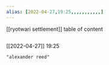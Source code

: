 ```yaml
---
alias: [2022-04-27,19:25,,,,,,,,,,,]
---
```

[[ryotwari settlement]]
table of content
```toc
```

[[2022-04-27]] 19:25

```query
"alexander reed"
```